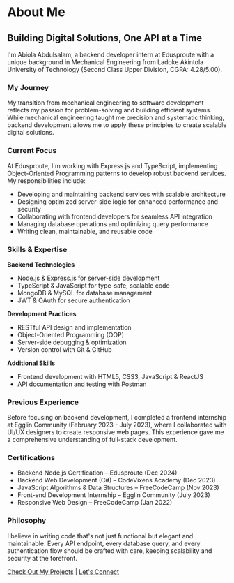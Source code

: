 
# About Me

## Building Digital Solutions, One API at a Time

I'm Abiola Abdulsalam, a backend developer intern at Edusproute with a unique background in Mechanical Engineering from Ladoke Akintola University of Technology (Second Class Upper Division, CGPA: 4.28/5.00).

### My Journey

My transition from mechanical engineering to software development reflects my passion for problem-solving and building efficient systems. While mechanical engineering taught me precision and systematic thinking, backend development allows me to apply these principles to create scalable digital solutions.

### Current Focus

At Edusproute, I'm working with Express.js and TypeScript, implementing Object-Oriented Programming patterns to develop robust backend services. My responsibilities include:

- Developing and maintaining backend services with scalable architecture
- Designing optimized server-side logic for enhanced performance and security
- Collaborating with frontend developers for seamless API integration
- Managing database operations and optimizing query performance
- Writing clean, maintainable, and reusable code

### Skills & Expertise

**Backend Technologies**
- Node.js & Express.js for server-side development
- TypeScript & JavaScript for type-safe, scalable code
- MongoDB & MySQL for database management
- JWT & OAuth for secure authentication

**Development Practices**
- RESTful API design and implementation
- Object-Oriented Programming (OOP)
- Server-side debugging & optimization
- Version control with Git & GitHub

**Additional Skills**
- Frontend development with HTML5, CSS3, JavaScript & ReactJS
- API documentation and testing with Postman

### Previous Experience

Before focusing on backend development, I completed a frontend internship at Egglin Community (February 2023 - July 2023), where I collaborated with UI/UX designers to create responsive web pages. This experience gave me a comprehensive understanding of full-stack development.

### Certifications

- Backend Node.js Certification – Edusproute (Dec 2024)
- Backend Web Development (C#) – CodeVixens Academy (Dec 2023)
- JavaScript Algorithms & Data Structures – FreeCodeCamp (Nov 2023)
- Front-end Development Internship – Egglin Community (July 2023)
- Responsive Web Design – FreeCodeCamp (Jan 2022)

### Philosophy

I believe in writing code that's not just functional but elegant and maintainable. Every API endpoint, every database query, and every authentication flow should be crafted with care, keeping scalability and security at the forefront.

[Check Out My Projects](projects.html) | [Let's Connect](contact.html)